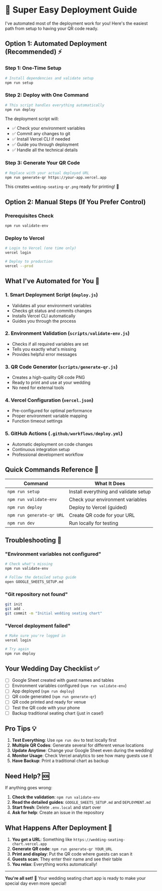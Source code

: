 # 🚀 Super Easy Deployment Guide

I've automated most of the deployment work for you! Here's the easiest path from setup to having your QR code ready.

## Option 1: Automated Deployment (Recommended) ⚡

### Step 1: One-Time Setup
```bash
# Install dependencies and validate setup
npm run setup
```

### Step 2: Deploy with One Command
```bash
# This script handles everything automatically
npm run deploy
```

The deployment script will:
- ✅ Check your environment variables
- ✅ Commit any changes to git
- ✅ Install Vercel CLI if needed
- ✅ Guide you through deployment
- ✅ Handle all the technical details

### Step 3: Generate Your QR Code
```bash
# Replace with your actual deployed URL
npm run generate-qr https://your-app.vercel.app
```

This creates `wedding-seating-qr.png` ready for printing! 🎉

## Option 2: Manual Steps (If You Prefer Control)

### Prerequisites Check
```bash
npm run validate-env
```

### Deploy to Vercel
```bash
# Login to Vercel (one time only)
vercel login

# Deploy to production
vercel --prod
```

## What I've Automated for You 🤖

### 1. **Smart Deployment Script** (`deploy.js`)
- Validates all your environment variables
- Checks git status and commits changes
- Installs Vercel CLI automatically
- Guides you through the process

### 2. **Environment Validation** (`scripts/validate-env.js`)
- Checks if all required variables are set
- Tells you exactly what's missing
- Provides helpful error messages

### 3. **QR Code Generator** (`scripts/generate-qr.js`)
- Creates a high-quality QR code PNG
- Ready to print and use at your wedding
- No need for external tools

### 4. **Vercel Configuration** (`vercel.json`)
- Pre-configured for optimal performance
- Proper environment variable mapping
- Function timeout settings

### 5. **GitHub Actions** (`.github/workflows/deploy.yml`)
- Automatic deployment on code changes
- Continuous integration setup
- Professional development workflow

## Quick Commands Reference 📝

| Command | What It Does |
|---------|--------------|
| `npm run setup` | Install everything and validate setup |
| `npm run validate-env` | Check your environment variables |
| `npm run deploy` | Deploy to Vercel (guided) |
| `npm run generate-qr URL` | Create QR code for your URL |
| `npm run dev` | Run locally for testing |

## Troubleshooting 🔧

### "Environment variables not configured"
```bash
# Check what's missing
npm run validate-env

# Follow the detailed setup guide
open GOOGLE_SHEETS_SETUP.md
```

### "Git repository not found"
```bash
git init
git add .
git commit -m "Initial wedding seating chart"
```

### "Vercel deployment failed"
```bash
# Make sure you're logged in
vercel login

# Try again
npm run deploy
```

## Your Wedding Day Checklist ✅

- [ ] Google Sheet created with guest names and tables
- [ ] Environment variables configured (`npm run validate-env`)
- [ ] App deployed (`npm run deploy`)
- [ ] QR code generated (`npm run generate-qr`)
- [ ] QR code printed and ready for venue
- [ ] Test the QR code with your phone
- [ ] Backup traditional seating chart (just in case!)

## Pro Tips 💡

1. **Test Everything**: Use `npm run dev` to test locally first
2. **Multiple QR Codes**: Generate several for different venue locations
3. **Update Anytime**: Change your Google Sheet even during the wedding!
4. **Monitor Usage**: Check Vercel analytics to see how many guests use it
5. **Have Backup**: Print a traditional chart as backup

## Need Help? 🆘

If anything goes wrong:

1. **Check the validation**: `npm run validate-env`
2. **Read the detailed guides**: `GOOGLE_SHEETS_SETUP.md` and `DEPLOYMENT.md`
3. **Start fresh**: Delete `.env.local` and start over
4. **Ask for help**: Create an issue in the repository

## What Happens After Deployment 🎉

1. **You get a URL**: Something like `https://wedding-seating-chart.vercel.app`
2. **Generate QR code**: `npm run generate-qr YOUR_URL`
3. **Print and display**: Put the QR code where guests can scan it
4. **Guests scan**: They enter their name and see their table
5. **You relax**: Everything works automatically!

---

**You're all set!** 🎊 Your wedding seating chart app is ready to make your special day even more special!
